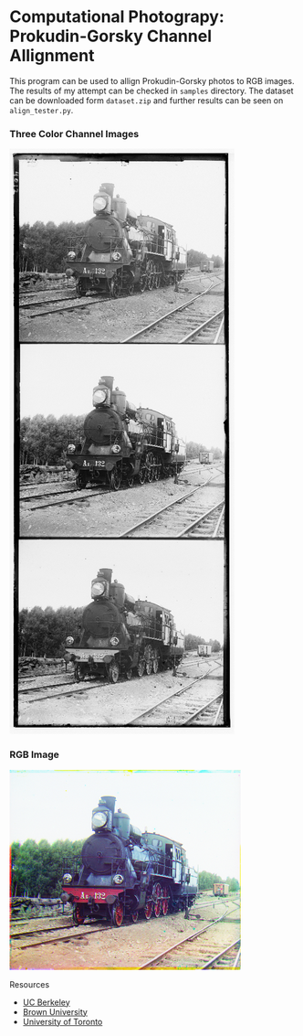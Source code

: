 # Computational Photograpy: Prokudin-Gorsky Channel Allignment

This program can be used to allign Prokudin-Gorsky photos to RGB images. The results of my attempt can be checked in `samples` directory. The dataset can be downloaded form `dataset.zip` and further results can be seen on `align_tester.py`.
 
 ### Three Color Channel Images
 ![Train1](train(1).png)

### RGB Image
 ![Train](train.png)

Resources
- [UC Berkeley](https://inst.eecs.berkeley.edu/~cs194-26/fa18/hw/proj1/)
- [Brown University](https://cs.brown.edu/courses/cs129/asgn/proj1_alignment/index.html)
- [University of Toronto](https://www.cs.toronto.edu/~guerzhoy/320/proj1/)

